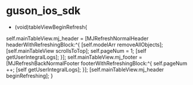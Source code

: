 # guson_ios_sdk

- (void)tableViewBeginRefresh{

self.mainTableView.mj_header = [MJRefreshNormalHeader headerWithRefreshingBlock:^{
[self.modelArr removeAllObjects];
[self.mainTableView scrollsToTop];
self.pageNum = 1;
[self getUserIntegralLogs];
}];
self.mainTableView.mj_footer = [MJRefreshBackNormalFooter footerWithRefreshingBlock:^{
self.pageNum ++;
[self getUserIntegralLogs];
}];
[self.mainTableView.mj_header  beginRefreshing];
}
